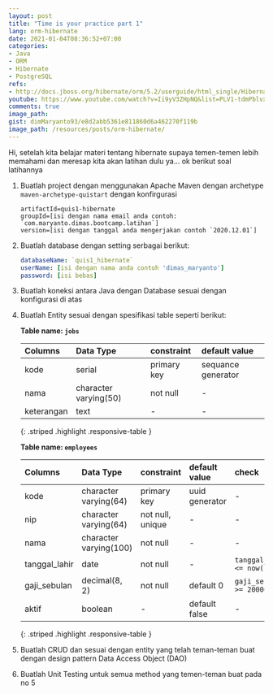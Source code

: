 ```yaml
---
layout: post
title: "Time is your practice part 1"
lang: orm-hibernate
date: 2021-01-04T08:36:52+07:00
categories:
- Java
- ORM
- Hibernate
- PostgreSQL
refs: 
- http://docs.jboss.org/hibernate/orm/5.2/userguide/html_single/Hibernate_User_Guide.html
youtube: https://www.youtube.com/watch?v=Ii9yV3ZHpNQ&list=PLV1-tdmPblvxHxNh867D1JR4u52LgzeIr&index=13
comments: true
image_path: 
gist: dimMaryanto93/e8d2abb5361e811860d6a462270f119b
image_path: /resources/posts/orm-hibernate/
---
```


Hi, setelah kita belajar materi tentang hibernate supaya temen-temen lebih memahami dan meresap kita akan latihan dulu ya... ok berikut soal latihannya

1. Buatlah project dengan menggunakan Apache Maven dengan archetype `maven-archetype-quistart` dengan konfirgurasi 
    ```properties
    artifactId=quis1-hibernate
    groupId=[isi dengan nama email anda contoh: `com.maryanto.dimas.bootcamp.latihan`]
    version=[isi dengan tanggal anda mengerjakan contoh `2020.12.01`]
    ```

2. Buatlah database dengan setting serbagai berikut:
    ```yaml
    databaseName: `quis1_hibernate`
    userName: [isi dengan nama anda contoh 'dimas_maryanto']
    password: [isi bebas]
    ```

3. Buatlah koneksi antara Java dengan Database sesuai dengan konfigurasi di atas

4. Buatlah Entity sesuai dengan spesifikasi table seperti berikut:

    **Table name: `jobs`**

    | Columns       | Data Type             | constraint    | default value         |
    | :---          | :---                  | :---          | :---                  |
    | kode          | serial                | primary key   | sequance generator    |
    | nama          | character varying(50) | not null      | -                     |
    | keterangan    | text                  | -             | -                     |
    {: .striped .highlight .responsive-table }

    **Table name: `employees`**
    
    | Columns       | Data Type             | constraint        | default value         | check                     |
    | :---          | :---                  | :---              | :---                  | :---                      |
    | kode          | character varying(64) | primary key       | uuid generator        | -                         |
    | nip           | character varying(64) | not null, unique  | -                     | -                         |
    | nama          | character varying(100)| not null          | -                     | -                         |
    | tanggal_lahir | date                  | not null          | -                     | `tanggal_lahir <= now()`  |
    | gaji_sebulan  | decimal(8, 2)         | not null          | default 0             | `gaji_sebulan >= 2000000` |
    | aktif         | boolean               | -                 | default false         | -                         |
    {: .striped .highlight .responsive-table }

5. Buatlah CRUD dan sesuai dengan entity yang telah teman-teman buat dengan design pattern Data Access Object (DAO)

6. Buatlah Unit Testing untuk semua method yang temen-teman buat pada no 5
